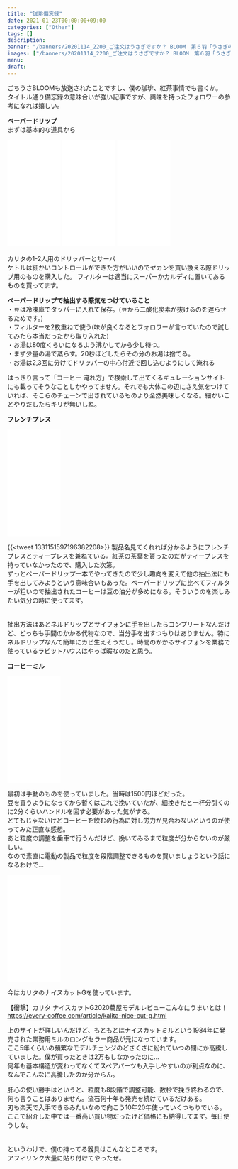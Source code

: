 ```yaml
---
title: "珈琲備忘録"
date: 2021-01-23T00:00:00+09:00
categories: ["Other"]
tags: []
description:
banner: "/banners/20201114_2200_ご注文はうさぎですか？ BLOOM　第６羽「うさぎの団体さんも大歓迎です」 20201114_22.18.41.jpg"
images: ["/banners/20201114_2200_ご注文はうさぎですか？ BLOOM　第６羽「うさぎの団体さんも大歓迎です」 20201114_22.18.41.jpg"]
menu: 
draft:
---
```

ごちうさBLOOMも放送されたことですし、僕の珈琲、紅茶事情でも書くか。  
タイトル通り備忘録の意味合いが強い記事ですが、興味を持ったフォロワーの参考になれば嬉しい。
<!--more-->
**ペーパードリップ**  
まずは基本的な道具から
<iframe style="width:120px;height:240px;" marginwidth="0" marginheight="0" scrolling="no" frameborder="0" src="//rcm-fe.amazon-adsystem.com/e/cm?lt1=_blank&bc1=000000&IS2=1&bg1=FFFFFF&fc1=000000&lc1=0000FF&t=sagamino-22&language=ja_JP&o=9&p=8&l=as4&m=amazon&f=ifr&ref=as_ss_li_til&asins=B001TM6FE8&linkId=ffa9db915f32617a17b69bf72d3b7c37"></iframe>
<iframe style="width:120px;height:240px;" marginwidth="0" marginheight="0" scrolling="no" frameborder="0" src="//rcm-fe.amazon-adsystem.com/e/cm?lt1=_blank&bc1=000000&IS2=1&bg1=FFFFFF&fc1=000000&lc1=0000FF&t=sagamino-22&language=ja_JP&o=9&p=8&l=as4&m=amazon&f=ifr&ref=as_ss_li_til&asins=B0038L8RFI&linkId=136ecd01b232acd165244a7b7fb9857e"></iframe>
<iframe style="width:120px;height:240px;" marginwidth="0" marginheight="0" scrolling="no" frameborder="0" src="//rcm-fe.amazon-adsystem.com/e/cm?lt1=_blank&bc1=000000&IS2=1&bg1=FFFFFF&fc1=000000&lc1=0000FF&t=sagamino-22&language=ja_JP&o=9&p=8&l=as4&m=amazon&f=ifr&ref=as_ss_li_til&asins=B000IGOXLS&linkId=949d0230f07aeec39df2a27a1f93a56b"></iframe>

カリタの1-2人用のドリッパーとサーバ  
ケトルは細かいコントロールができた方がいいのでヤカンを買い換える際ドリップ用のものを購入した。
フィルターは適当にスーパーかカルディに置いてあるものを買ってます。

**ペーパードリップで抽出する際気をつけていること**  
・豆は冷凍庫でタッパーに入れて保存。(豆から二酸化炭素が抜けるのを遅らせるためです。)  
・フィルターを2枚重ねて使う(味が良くなるとフォロワーが言っていたので試してみたら本当だったから取り入れた)  
・お湯は80度くらいになるよう沸かしてから少し待つ。  
・まず少量の湯で蒸らす。20秒ほどしたらその分のお湯は捨てる。  
・お湯は2,3回に分けてドリッパーの中心付近で回し込むようにして淹れる

はっきり言って「コーヒー 淹れ方」で検索して出てくるキュレーションサイトにも載ってそうなことしかやってません。それでも大体この辺にさえ気をつけていれば、そこらのチェーンで出されているものより全然美味しくなる。細かいことやりだしたらキリが無いしね。

**フレンチプレス**  
<iframe style="width:120px;height:240px;" marginwidth="0" marginheight="0" scrolling="no" frameborder="0" src="//rcm-fe.amazon-adsystem.com/e/cm?lt1=_blank&bc1=000000&IS2=1&bg1=FFFFFF&fc1=000000&lc1=0000FF&t=sagamino-22&language=ja_JP&o=9&p=8&l=as4&m=amazon&f=ifr&ref=as_ss_li_til&asins=B07BX75ZR3&linkId=b528c3b3a024cda52c03954cb8527125"></iframe>

{{<tweet 1331151597196382208>}}
製品名見てくれれば分かるようにフレンチプレスとティープレスを兼ねている。紅茶の茶葉を貰ったのだがティープレスを持っていなかったので、購入した次第。  
ずっとペーパードリップ一本でやってきたので少し趣向を変えて他の抽出法にも手を出してみようという意味合いもあった。ペーパードリップに比べてフィルターが粗いので抽出されたコーヒーは豆の油分が多めになる。そういうのを楽しみたい気分の時に使ってます。
</br></br></br>
抽出方法はあとネルドリップとサイフォンに手を出したらコンプリートなんだけど、どっちも手間のかかる代物なので、当分手を出すつもりはありません。特にネルドリップなんて簡単にカビ生えそうだし。時間のかかるサイフォンを業務で使っているラビットハウスはやっぱ暇なのだと思う。

**コーヒーミル**  
<iframe style="width:120px;height:240px;" marginwidth="0" marginheight="0" scrolling="no" frameborder="0" src="//rcm-fe.amazon-adsystem.com/e/cm?lt1=_blank&bc1=000000&IS2=1&bg1=FFFFFF&fc1=000000&lc1=0000FF&t=sagamino-22&language=ja_JP&o=9&p=8&l=as4&m=amazon&f=ifr&ref=as_ss_li_til&asins=B0006BLI2W&linkId=af3ff9ff00a5319f97c1a7c668e40e9e"></iframe>

最初は手動のものを使っていました。当時は1500円ほどだった。  
豆を買うようになってから暫くはこれで挽いていたが、細挽きだと一杯分引くのに2分くらいハンドルを回す必要があった気がする。  
とてもじゃないけどコーヒーを飲むの行為に対し労力が見合わないというのが使ってみた正直な感想。  
あと粒度の調整を歯車で行うんだけど、挽いてみるまで粒度が分からないのが厳しい。  
なので素直に電動の製品で粒度を段階調整できるものを買いましょうという話になるわけで…
<iframe style="width:120px;height:240px;" marginwidth="0" marginheight="0" scrolling="no" frameborder="0" src="//rcm-fe.amazon-adsystem.com/e/cm?lt1=_blank&bc1=000000&IS2=1&bg1=FFFFFF&fc1=000000&lc1=0000FF&t=sagamino-22&language=ja_JP&o=9&p=8&l=as4&m=amazon&f=ifr&ref=as_ss_li_til&asins=B08BTSNJZH&linkId=ba3e0d759c8a1d2bbb0b8a3fc7f25d3b"></iframe>

今はカリタのナイスカットGを使っています。  

【衝撃】カリタ ナイスカットG2020蔦屋モデルレビューこんなにうまいとは！  
https://every-coffee.com/article/kalita-nice-cut-g.html  

上のサイトが詳しいんだけど、もともとはナイスカットミルという1984年に発売された業務用ミルのロングセラー商品が元になっています。  
ここ5年くらいの頻繁なモデルチェンジのどさくさに紛れていつの間にか高騰していました。僕が買ったときは2万もしなかったのに…  
何年も基本構造が変わってなくてスペアパーツも入手しやすいのが利点なのに、なんでこんなに高騰したのか分からん。  

肝心の使い勝手はというと、粒度も8段階で調整可能、数秒で挽き終わるので、何も言うことはありません。流石何十年も発売を続けているだけある。  
刃も楽天で入手できるみたいなので向こう10年20年使っていくつもりでいる。  
ここで紹介した中では一番高い買い物だったけど価格にも納得してます。毎日使うしな。
</br></br></br>
というわけで、僕の持ってる器具はこんなところです。  
アフィリンク大量に貼り付けてやったぜ。